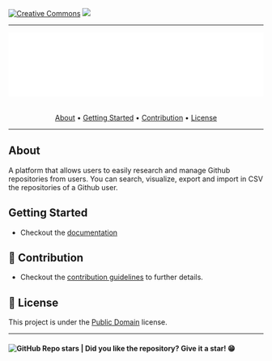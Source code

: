 
[![Creative Commons](https://img.shields.io/badge/license-CC0%201.0-white.svg?style=flat)](http://creativecommons.org/publicdomain/zero/1.0/)
[![](https://img.shields.io/badge/made%20with-TYPESCRIPT-blue)](#)


---
<section align="center">
  <img src="docs/assets/images/banner.svg" title="Project banner" alt="Project banner" />
  <br>
  <br>

  <p>
    <a href="#about">About</a> •
    <a href="#getting-started">Getting Started</a> •
    <a href="#contribution">Contribution</a> •
    <a href="#license">License</a>
  </p>
</section>

---

## About

A platform that allows users to easily research and manage Github repositories from users. You can search, visualize, export and import in CSV the repositories of a Github user.

## Getting Started

* Checkout the [documentation](docs/getting-started.md)

## 🤝 Contribution

* Checkout the [contribution guidelines](CONTRIBUTING.md) to further details.

## 📝 License

This project is under the [Public Domain](LICENSE.md) license.

---

<h4>  
  <img alt="GitHub Repo stars" src="https://img.shields.io/github/stars/andersonbosa/brx_test-github-repo-management?style=social">
  | Did you like the repository? Give it a star! 😁
</h4>
